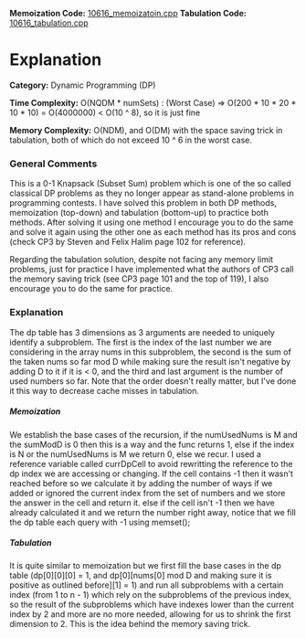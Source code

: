 **Memoization Code:** [10616\_memoizatoin.cpp]()
**Tabulation Code:** [10616\_tabulation.cpp]()

# Explanation

**Category:** Dynamic Programming (DP)

**Time Complexity:** O(NQDM * numSets) : (Worst Case) => O(200 * 10 * 20 * 10 * 10) = O(4000000) < O(10 ^ 8), so it is just fine

**Memory Complexity:** O(NDM), and O(DM) with the space saving trick in tabulation, both of which do not exceed 10 ^ 6 in the worst case.

### General Comments

This is a 0-1 Knapsack (Subset Sum) problem which is one of the so called classical DP problems as they no longer appear as stand-alone problems in programming contests. I have solved this problem in both DP methods, memoization (top-down) and tabulation (bottom-up) to practice both methods. After solving it using one method I encourage you to do the same and solve it again using the other one as each method has its pros and cons (check CP3 by Steven and Felix Halim page 102 for reference). 

Regarding the tabulation solution, despite not facing any memory limit problems, just for practice I have implemented what the authors of CP3 call the memory saving trick (see CP3 page 101 and the top of 119), I also encourage you to do the same for practice.

### Explanation

The dp table has 3 dimensions as 3 arguments are needed to uniquely identify a subproblem. The first is the index of the last number we are considering in the array nums in this subproblem, the second is the sum of the taken nums so far mod D while making sure the result isn't negative by adding D to it if it is < 0, and the third and last argument is the number of used numbers so far. Note that the order doesn't really matter, but I've done it this way to decrease cache misses in tabulation.

##### Memoization

We establish the base cases of the recursion, if the numUsedNums is M and the sumModD is 0 then this is a way and the func returns 1, else if the index is N or the numUsedNums is M we return 0, else we recur. I used a reference variable called currDpCell to avoid rewritting the reference to the dp index we are accessing or changing. If the cell contains -1 then it wasn't reached before so we calculate it by adding the number of ways if we added or ignored the current index from the set of numbers and we store the answer in the cell and return it. else if the cell isn't -1 then we have already calculated it and we return the number right away, notice that we fill the dp table each query with -1 using memset();

##### Tabulation

It is quite similar to memoization but we first fill the base cases in the dp table (dp\[0\]\[0\]\[0\] = 1, and dp\[0\]\[nums\[0\] mod D and making sure it is positive as outlined before\]\[1\] = 1) and run all subproblems with a certain index (from 1 to n - 1) which rely on the subproblems of the previous index, so the result of the subproblems which have indexes lower than the current index by 2 and more are no more needed, allowing for us to shrink the first dimension to 2. This is the idea behind the memory saving trick.
